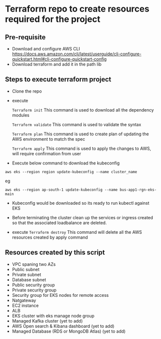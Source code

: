 # Terraform repo to create resources required for the project #

## Pre-requisite ##
- Download and configure AWS CLI https://docs.aws.amazon.com/cli/latest/userguide/cli-configure-quickstart.html#cli-configure-quickstart-config
- Download terraform and add it in the path lib

## Steps to execute terraform project ##
- Clone the repo
- execute 

    `Terraform init`        This command is used to download all the dependency modules 

    `Terraform validate`    This command is used to validate the syntax

    `Terraform plan`        This command is used to create plan of updating the AWS environment to match the spec

    `Terraform apply`       This command is used to apply the changes to AWS, will require confirmation from user

- Execute below command to download the kubeconfig

`aws eks --region region update-kubeconfig --name cluster_name`

eg

`aws eks --region ap-south-1 update-kubeconfig --name bus-app1-rgn-eks-main`

- Kubeconfig would be downloaded so its ready to run kubectl against EKS    

- Before terminating the cluster clean up the services or ingress created so that the associated loadbalance are deleted.
- execute
    `Terraform destroy`    This command will delete all the AWS resources created by apply command

## Resources created by this script
- VPC spaning two AZs
- Public subnet
- Private subnet
- Database subnet
- Public security group
- Private security group
- Security group for EKS nodes for remote access
- Natgateway
- EC2 instance
- ALB
- EKS cluster with eks manage node group
- Managed Kafka cluster (yet to add)
- AWS Open search & Kibana dashboard (yet to add)
- Managed Database (RDS or MongoDB Atlas) (yet to add)